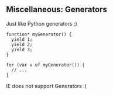 ##  Miscellaneous: Generators

Just like Python generators :)

    function* myGenerator() {
      yield 1;
      yield 2;
      yield 3;
    }

    for (var v of myGenerator()) {
      // ...
    }

IE does not support Generators :(
